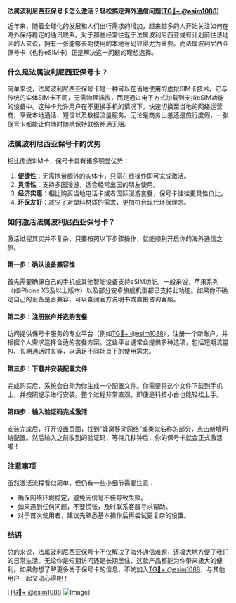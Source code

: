 **法属波利尼西亚保号卡怎么激活？轻松搞定海外通信问题[[TG💪+ @esim1088](https://t.me/s/esim1088)]**

近年来，随着全球化的发展和人们出行需求的增加，越来越多的人开始关注如何在海外保持稳定的通讯联系。对于那些经常往返于法属波利尼西亚或有计划前往该地区的人来说，拥有一张能够长期使用的本地号码显得尤为重要。而法属波利尼西亚保号卡（也称eSIM卡）正是解决这一问题的理想选择。

### 什么是法属波利尼西亚保号卡？

简单来说，法属波利尼西亚保号卡是一种可以在当地使用的虚拟SIM卡技术。它与传统的实体SIM卡不同，无需物理插拔，而是通过电子方式加载到支持eSIM功能的设备中。这种卡允许用户在不更换手机的情况下，快速切换至当地的网络运营商，享受本地通话、短信以及数据流量服务。无论是商务出差还是旅行度假，一张保号卡都能让你随时随地保持联络畅通无阻。

### 法属波利尼西亚保号卡的优势

相比传统SIM卡，保号卡具有诸多明显优势：

1. **便捷性**：无需携带额外的实体卡，只需在线操作即可完成激活。
2. **灵活性**：支持多国漫游，适合经常出国的朋友使用。
3. **经济实惠**：相比购买当地电话卡或者国际漫游套餐，保号卡往往更具性价比。
4. **环保友好**：减少了对塑料材质的需求，更加符合现代环保理念。

### 如何激活法属波利尼西亚保号卡？

激活过程其实并不复杂，只要按照以下步骤操作，就能顺利开启你的海外通信之旅。

#### 第一步：确认设备兼容性

首先需要确保自己的手机或其他智能设备支持eSIM功能。一般来说，苹果系列（如iPhone XS及以上版本）以及部分安卓旗舰机型都已支持此功能。如果你不确定自己的设备是否兼容，可以查阅官方说明书或直接咨询客服。

#### 第二步：注册账户并选购套餐

访问提供保号卡服务的专业平台（例如[TG💪+ @esim1088](https://t.me/s/esim1088)），注册一个新账户，并根据个人需求选择合适的套餐方案。这些平台通常会提供多种选项，包括短期流量包、长期通话时长等，以满足不同场景下的使用需求。

#### 第三步：下载并安装配置文件

完成购买后，系统会自动为你生成一个配置文件。你需要将这个文件下载到手机上，并按照提示进行安装。整个过程非常直观，即便是科技小白也能轻松上手。

#### 第四步：输入验证码完成激活

安装完成后，打开设置页面，找到“蜂窝移动网络”或类似名称的部分，点击新增网络配置。然后输入之前收到的验证码，等待几秒钟后，你的保号卡就会正式激活啦！

### 注意事项

虽然激活流程看似简单，但仍有一些小细节需要注意：

- 确保网络环境稳定，避免因信号不佳导致失败。
- 如果遇到任何问题，不要慌张，及时联系客服寻求帮助。
- 对于首次使用者，建议先熟悉基本操作后再尝试更复杂的设置。

### 结语

总的来说，法属波利尼西亚保号卡不仅解决了海外通信难题，还极大地方便了我们的日常生活。无论你是短期访问还是长期居住，这款产品都能为你带来极大的便利。如果你想了解更多关于保号卡的信息，不妨加入[TG💪+ @esim1088](https://t.me/s/esim1088)，与其他用户一起交流心得吧！

[[TG💪+ @esim1088](https://t.me/s/esim1088) ![Image](https://i.postimg.cc/4NQfJmqS/Snipaste-2025-05-13-00-14-12.png)]
